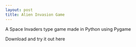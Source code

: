 ```yaml
---
layout: post
title: Alien Invasion Game
---
```


A Space Invaders type game made in Python using Pygame

Download and try it out here
